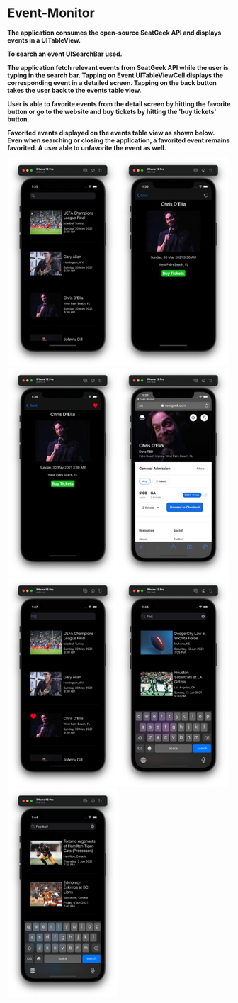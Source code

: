 # Event-Monitor

__The application consumes the open-source SeatGeek API and displays events in a UITableView.__

__To search an event UISearchBar used.__

__The application fetch relevant events from SeatGeek API while the user is typing in the search bar. Tapping on Event UITableViewCell displays the corresponding event in a detailed screen. Tapping on the back button takes the user back to the events table view.__

__User is able to favorite events from the detail screen by hitting the favorite button or go to the website and buy tickets by hitting the 'buy tickets' button.__

__Favorited events displayed on the events table view as shown below. Even when searching or closing the application, a favorited event remains favorited. A user able to unfavorite the event as well.__

<img src="https://github.com/MANT-i-S/Event-Monitor/blob/main/DemoSS/SS01.png" width="250"><img src="https://github.com/MANT-i-S/Event-Monitor/blob/main/DemoSS/SS02.png" width="250"><img src="https://github.com/MANT-i-S/Event-Monitor/blob/main/DemoSS/SS03.png" width="250"><img src="https://github.com/MANT-i-S/Event-Monitor/blob/main/DemoSS/SS04.png" width="250"><img src="https://github.com/MANT-i-S/Event-Monitor/blob/main/DemoSS/SS05.png" width="250"><img src="https://github.com/MANT-i-S/Event-Monitor/blob/main/DemoSS/SS06.png" width="250"><img src="https://github.com/MANT-i-S/Event-Monitor/blob/main/DemoSS/SS07.png" width="250">
